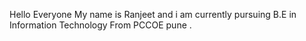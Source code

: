 Hello Everyone My name is Ranjeet and i am currently pursuing B.E in Information Technology
From PCCOE pune .
